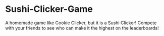# Sushi-Clicker-Game

A homemade game like Cookie Clicker, but it is a Sushi Clicker! Compete with your friends to see who can make it the highest on the leaderboards!
